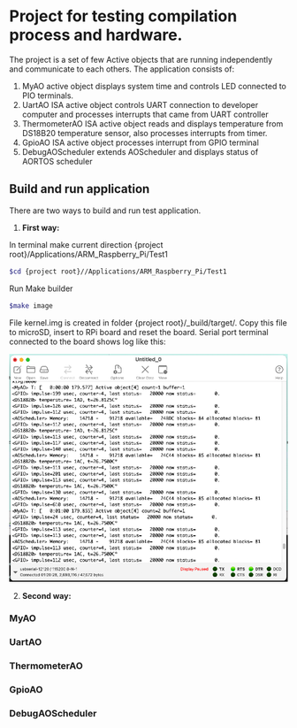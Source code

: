 # Project for testing compilation process and hardware.

The project is a set of few Active objects that are running independently and communicate to each others.
The application consists of:
1. MyAO active object displays system time and controls LED connected to PIO terminals.
2. UartAO ISA active object controls UART connection to developer computer and processes interrupts that came from UART controller
3. ThermometerAO ISA active object reads and displays temperature from DS18B20 temperature sensor, also processes interrupts from timer.
4. GpioAO ISA active object processes interrupt from GPIO terminal
5. DebugAOScheduler extends AOScheduler and displays status of AORTOS scheduler

## Build and run application
There are two ways to build and run test application.

1. **First way:**

In terminal make current direction {project root}/Applications/ARM_Raspberry_Pi/Test1

 ```bash
 $cd {project root}//Applications/ARM_Raspberry_Pi/Test1
 ```
 Run Make builder

 ```bash
 $make image
 ```
 File kernel.img is created in folder {project root}/_build/target/. Copy this file to microSD, insert to RPi board and reset the board. Serial port terminal connected to the board shows log like this:
 
 ![fig_001](../../../docs/figures/fig_001.png)  
 
2. **Second way:**

### MyAO

### UartAO

### ThermometerAO

### GpioAO

### DebugAOScheduler